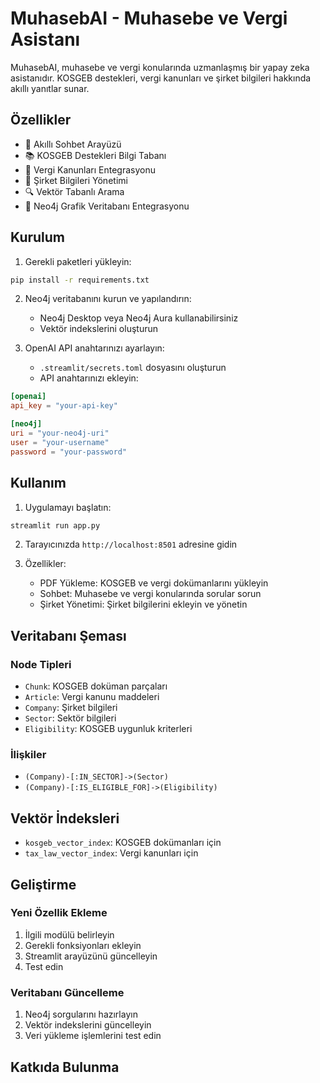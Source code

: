 # MuhasebAI - Muhasebe ve Vergi Asistanı

MuhasebAI, muhasebe ve vergi konularında uzmanlaşmış bir yapay zeka asistanıdır. KOSGEB destekleri, vergi kanunları ve şirket bilgileri hakkında akıllı yanıtlar sunar.

## Özellikler

- 🤖 Akıllı Sohbet Arayüzü
- 📚 KOSGEB Destekleri Bilgi Tabanı
- 📜 Vergi Kanunları Entegrasyonu
- 🏢 Şirket Bilgileri Yönetimi
- 🔍 Vektör Tabanlı Arama
- 💾 Neo4j Grafik Veritabanı Entegrasyonu

## Kurulum

1. Gerekli paketleri yükleyin:
```bash
pip install -r requirements.txt
```

2. Neo4j veritabanını kurun ve yapılandırın:
   - Neo4j Desktop veya Neo4j Aura kullanabilirsiniz
   - Vektör indekslerini oluşturun

3. OpenAI API anahtarınızı ayarlayın:
   - `.streamlit/secrets.toml` dosyasını oluşturun
   - API anahtarınızı ekleyin:
```toml
[openai]
api_key = "your-api-key"

[neo4j]
uri = "your-neo4j-uri"
user = "your-username"
password = "your-password"
```

## Kullanım

1. Uygulamayı başlatın:
```bash
streamlit run app.py
```

2. Tarayıcınızda `http://localhost:8501` adresine gidin

3. Özellikler:
   - PDF Yükleme: KOSGEB ve vergi dokümanlarını yükleyin
   - Sohbet: Muhasebe ve vergi konularında sorular sorun
   - Şirket Yönetimi: Şirket bilgilerini ekleyin ve yönetin

## Veritabanı Şeması

### Node Tipleri
- `Chunk`: KOSGEB doküman parçaları
- `Article`: Vergi kanunu maddeleri
- `Company`: Şirket bilgileri
- `Sector`: Sektör bilgileri
- `Eligibility`: KOSGEB uygunluk kriterleri

### İlişkiler
- `(Company)-[:IN_SECTOR]->(Sector)`
- `(Company)-[:IS_ELIGIBLE_FOR]->(Eligibility)`

## Vektör İndeksleri

- `kosgeb_vector_index`: KOSGEB dokümanları için
- `tax_law_vector_index`: Vergi kanunları için

## Geliştirme

### Yeni Özellik Ekleme
1. İlgili modülü belirleyin
2. Gerekli fonksiyonları ekleyin
3. Streamlit arayüzünü güncelleyin
4. Test edin

### Veritabanı Güncelleme
1. Neo4j sorgularını hazırlayın
2. Vektör indekslerini güncelleyin
3. Veri yükleme işlemlerini test edin

## Katkıda Bulunma

